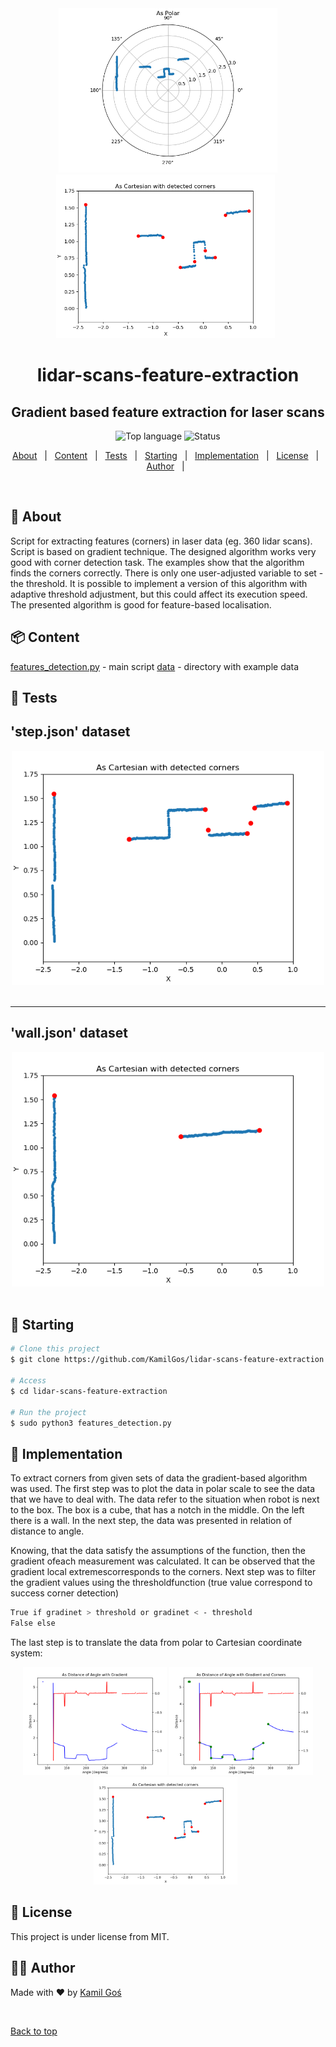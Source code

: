 
<!-- image -->
<div align="center" id="top"> 
    <img src=images/Figure_1.png width="350" />
  <img src=images/Figure_6.png width="350" />
  &#xa0;
</div>

<h1 align="center"> lidar-scans-feature-extraction </h1>
<h2 align="center"> Gradient based feature extraction for laser scans </h2>

<!-- https://shields.io/ -->
<p align="center">
  <img alt="Top language" src="https://img.shields.io/badge/Language-Python-yellow?style=for-the-badge&logo=python">
  <img alt="Status" src="https://img.shields.io/badge/Status-done-green?style=for-the-badge">
</p>

<!-- table of contents -->
<p align="center">
  <a href="#dart-about">About</a> &#xa0; | &#xa0;
  <a href="#package-content">Content</a> &#xa0; | &#xa0;
  <a href="#microscope-tests">Tests</a> &#xa0; | &#xa0;
  <a href="#checkered_flag-starting">Starting</a> &#xa0; | &#xa0;
  <a href="#eyes-implementation">Implementation</a> &#xa0; | &#xa0;
  <a href="#memo-license">License</a> &#xa0; | &#xa0;
  <a href="#technologist-author">Author</a> &#xa0; | &#xa0;
</p>

<br>


## :dart: About ##
Script for extracting features (corners) in laser data (eg. 360 lidar scans). Script is based on gradient technique. The designed algorithm works very good with corner detection task. The examples show that the algorithm finds the corners correctly. There is only one user-adjusted variable to set - the threshold. It is possible to implement a version of this algorithm with adaptive threshold adjustment, but this could affect its execution speed. The presented algorithm is good for feature-based localisation.


## :package: Content
[features_detection.py](./features_detection.py) - main script
[data](data) - directory with example data

## :microscope: Tests ##
<h2 align="left">'step.json' dataset </h1>
<div align="center" id="step"> 
  <img src=images/step.png width="500" />
  &#xa0;
</div>

---

<h2 align="left">'wall.json' dataset </h1>
<div align="center" id="wall"> 
  <img src=images/wall.png width="500" />
  &#xa0;
</div>

## :checkered_flag: Starting ##

```bash
# Clone this project
$ git clone https://github.com/KamilGos/lidar-scans-feature-extraction

# Access
$ cd lidar-scans-feature-extraction

# Run the project
$ sudo python3 features_detection.py
```

## :eyes: Implementation ##
To extract corners from given sets of data the gradient-based algorithm was used. The first step was to plot the data in polar scale to see the data that we have to deal with. The data refer to the situation when robot is next to the box. The box is a cube, that has a notch in the middle. On the left there is a wall. In the next step, the data was presented in relation of distance to angle.

Knowing, that the data satisfy the assumptions of the function, then the gradient ofeach measurement was calculated. It can be observed that the gradient local extremescorresponds to the corners. Next step was to filter the gradient values using the thresholdfunction (true value correspond to success corner detection)

```bash
True if gradinet > threshold or gradinet < - threshold
False else
```

The last step is to translate the data from polar to Cartesian coordinate system:

<div align="center" id="inventor"> 
  <img src=images/Figure_3.png width="230" />
  <img src=images/Figure_4.png width="230" />
  <img src=images/Figure_6.png width="230" />
  &#xa0;
</div>

## :memo: License ##

This project is under license from MIT.

## :technologist: Author ##

Made with :heart: by <a href="https://github.com/KamilGos" target="_blank">Kamil Goś</a>

&#xa0;

<a href="#top">Back to top</a>